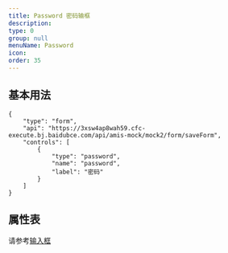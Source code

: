 ```yaml
---
title: Password 密码输框
description:
type: 0
group: null
menuName: Password
icon:
order: 35
---
```


## 基本用法

```schema: scope="body"
{
    "type": "form",
    "api": "https://3xsw4ap8wah59.cfc-execute.bj.baidubce.com/api/amis-mock/mock2/form/saveForm",
    "controls": [
        {
            "type": "password",
            "name": "password",
            "label": "密码"
        }
    ]
}
```

## 属性表

请参考[输入框](./text)
